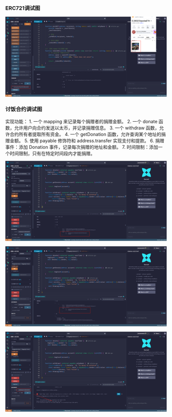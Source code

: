 

### ERC721调试图

![调试](./img/test721.png)

### 讨饭合约调试图

实现功能：
    1.  一个 mapping 来记录每个捐赠者的捐赠金额。
    2.  一个 donate 函数，允许用户向合约发送以太币，并记录捐赠信息。
    3.  一个 withdraw 函数，允许合约所有者提取所有资金。
    4.  一个 getDonation 函数，允许查询某个地址的捐赠金额。
    5.  使用 payable 修饰符和 address.transfer 实现支付和提款。
    6.  捐赠事件：添加 Donation 事件，记录每次捐赠的地址和金额。
    7.  时间限制：添加一个时间限制，只有在特定时间段内才能捐赠。

![调试](./img/BeggingContract_01.png)

![调试](./img/BeggingContract_02.png)

![调试](./img/BeggingContract_03.png)
